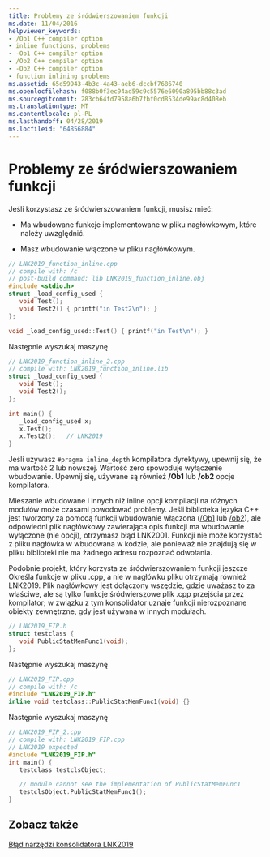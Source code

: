 ```yaml
---
title: Problemy ze śródwierszowaniem funkcji
ms.date: 11/04/2016
helpviewer_keywords:
- /Ob1 C++ compiler option
- inline functions, problems
- -Ob1 C++ compiler option
- /Ob2 C++ compiler option
- -Ob2 C++ compiler option
- function inlining problems
ms.assetid: 65d59943-4b3c-4a43-aeb6-dccbf7686740
ms.openlocfilehash: f088b0f3ec94ad59c9c5576e6090a895bb88c3ad
ms.sourcegitcommit: 283cb64fd7958a6b7fbf0cd8534de99ac8d408eb
ms.translationtype: MT
ms.contentlocale: pl-PL
ms.lasthandoff: 04/28/2019
ms.locfileid: "64856884"
---
```

# <a name="function-inlining-problems"></a>Problemy ze śródwierszowaniem funkcji

Jeśli korzystasz ze śródwierszowaniem funkcji, musisz mieć:

- Ma wbudowane funkcje implementowane w pliku nagłówkowym, które należy uwzględnić.

- Masz wbudowanie włączone w pliku nagłówkowym.

```cpp
// LNK2019_function_inline.cpp
// compile with: /c
// post-build command: lib LNK2019_function_inline.obj
#include <stdio.h>
struct _load_config_used {
   void Test();
   void Test2() { printf("in Test2\n"); }
};

void _load_config_used::Test() { printf("in Test\n"); }
```

Następnie wyszukaj maszynę

```cpp
// LNK2019_function_inline_2.cpp
// compile with: LNK2019_function_inline.lib
struct _load_config_used {
   void Test();
   void Test2();
};

int main() {
   _load_config_used x;
   x.Test();
   x.Test2();   // LNK2019
}
```

Jeśli używasz `#pragma inline_depth` kompilatora dyrektywy, upewnij się, że ma wartość 2 lub nowszej. Wartość zero spowoduje wyłączenie wbudowanie. Upewnij się, używane są również **/Ob1** lub **/ob2** opcje kompilatora.

Mieszanie wbudowane i innych niż inline opcji kompilacji na różnych modułów może czasami powodować problemy. Jeśli biblioteka języka C++ jest tworzony za pomocą funkcji wbudowanie włączona ([/Ob1](../../build/reference/ob-inline-function-expansion.md) lub [/ob2](../../build/reference/ob-inline-function-expansion.md)), ale odpowiedni plik nagłówkowy zawierająca opis funkcji ma wbudowanie wyłączone (nie opcji), otrzymasz błąd LNK2001. Funkcji nie może korzystać z pliku nagłówka w wbudowana w kodzie, ale ponieważ nie znajdują się w pliku biblioteki nie ma żadnego adresu rozpoznać odwołania.

Podobnie projekt, który korzysta ze śródwierszowaniem funkcji jeszcze Określa funkcje w pliku .cpp, a nie w nagłówku pliku otrzymają również LNK2019. Plik nagłówkowy jest dołączony wszędzie, gdzie uważasz to za właściwe, ale są tylko funkcje śródwierszowe plik .cpp przejścia przez kompilator; w związku z tym konsolidator uznaje funkcji nierozpoznane obiekty zewnętrzne, gdy jest używana w innych modułach.

```cpp
// LNK2019_FIP.h
struct testclass {
   void PublicStatMemFunc1(void);
};
```

Następnie wyszukaj maszynę

```cpp
// LNK2019_FIP.cpp
// compile with: /c
#include "LNK2019_FIP.h"
inline void testclass::PublicStatMemFunc1(void) {}
```

Następnie wyszukaj maszynę

```cpp
// LNK2019_FIP_2.cpp
// compile with: LNK2019_FIP.cpp
// LNK2019 expected
#include "LNK2019_FIP.h"
int main() {
   testclass testclsObject;

   // module cannot see the implementation of PublicStatMemFunc1
   testclsObject.PublicStatMemFunc1();
}
```

## <a name="see-also"></a>Zobacz także

[Błąd narzędzi konsolidatora LNK2019](../../error-messages/tool-errors/linker-tools-error-lnk2019.md)